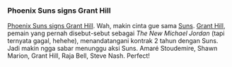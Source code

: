 ### Phoenix Suns signs Grant Hill

[Phoenix Suns signs Grant Hill](http://www.nba.com/suns/news/tribune_hill_070711.html). Wah, makin cinta gue sama [Suns](www.nba.com/suns/). [Grant Hill](http://www.granthill.com), pemain yang pernah disebut-sebut sebagai _The New Michael Jordan_ (tapi ternyata gagal, hehehe), menandatangani kontrak 2 tahun dengan Suns. Jadi makin ngga sabar menunggu aksi Suns. Amar&#233; Stoudemire, Shawn Marion, Grant Hill, Raja Bell, Steve Nash. Perfect!

<!-- METADATA: {"time": "2007-07-11 21:27:58", "title": "Phoenix Suns signs Grant Hill"} -->
